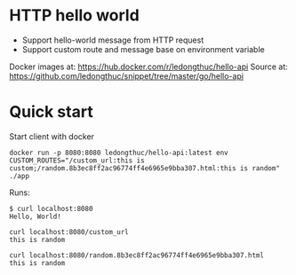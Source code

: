 # HTTP hello world

 - Support hello-world message from HTTP request
 - Support custom route and message base on environment variable

Docker images at: https://hub.docker.com/r/ledongthuc/hello-api
Source at: https://github.com/ledongthuc/snippet/tree/master/go/hello-api

# Quick start

Start client with docker
```
docker run -p 8080:8080 ledongthuc/hello-api:latest env CUSTOM_ROUTES="/custom_url:this is custom;/random.8b3ec8ff2ac96774ff4e6965e9bba307.html:this is random" ./app
```

Runs:

```
$ curl localhost:8080
Hello, World!
```

```
curl localhost:8080/custom_url
this is random
```

```
curl localhost:8080/random.8b3ec8ff2ac96774ff4e6965e9bba307.html
this is random
```
